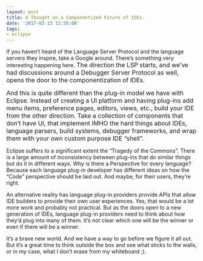 ```yaml
---
layout: post
title: A Thought on a Componentized Future of IDEs.
date: '2017-03-13 11:56:08'
tags:
- eclipse
---
```



If you haven’t heard of the Language Server Protocol and the language servers they inspire, take a Google around. There’s something very interesting happening here. <span style="font-size: 1rem;">The direction the LSP starts, and we’ve had discussions around a Debugger Server Protocol as well, opens the door to the componentization of IDEs.</span>

<span style="font-size: 1rem;"> And this is quite different than the plug-in model we have with Eclipse. Instead of creating a UI platform and having plug-ins add menu items, preference pages, editors, views, etc., build your IDE from the other direction. Take a collection of components that don’t have UI, that implement IMHO the hard things about IDEs, language parsers, build systems, debugger frameworks, and wrap them with your own custom purpose IDE “shell”.</span>

Eclipse suffers to a significant extent the “Tragedy of the Commons”. There is a large amount of inconsistency between plug-ins that do similar things but do it in different ways. Why is there a Perspective for every language? Because each language plug-in developer has different ideas on how the “Code” perspective should be laid out. And maybe, for their users, they’re right.

An alternative reality has language plug-in providers provide APIs that allow IDE builders to provide their own user experiences. Yes, that would be a lot more work and probably not practical. But as the doors open to a new generation of IDEs, language plug-in providers need to think about how they’d plug into many of them. It’s not clear which one will be the winner or even if there will be a winner.

It’s a brave new world. And we have a way to go before we figure it all out. But it’s a great time to think outside the box and see what sticks to the walls, or in my case, what I don’t erase from my whiteboard ;).


